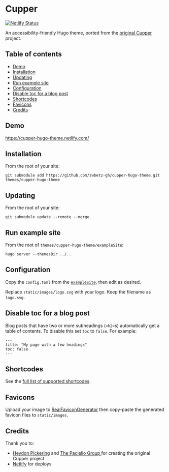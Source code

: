 # Cupper

[![Netlify Status](https://api.netlify.com/api/v1/badges/bc8c4e51-37ee-419d-ad4f-b378010ee546/deploy-status)](https://app.netlify.com/sites/cupper-hugo-theme/deploys)

An accessibility-friendly Hugo theme, ported from the [original Cupper](https://github.com/ThePacielloGroup/cupper) project.

## Table of contents

- [Demo](#demo)
- [Installation](#installation)
- [Updating](#updating)
- [Run example site](#run-example-site)
- [Configuration](#configuration)
- [Disable toc for a blog post](#disable-toc-for-a-blog-post)
- [Shortcodes](#shortcodes)
- [Favicons](#favicons)
- [Credits](#credits)

## Demo

https://cupper-hugo-theme.netlify.com/

## Installation

From the root of your site:

```
git submodule add https://github.com/zwbetz-gh/cupper-hugo-theme.git themes/cupper-hugo-theme
```

## Updating

From the root of your site:

```
git submodule update --remote --merge
```

## Run example site

From the root of `themes/cupper-hugo-theme/exampleSite`:

```
hugo server --themesDir ../..
```

## Configuration

Copy the `config.toml` from the [`exampleSite`](https://github.com/zwbetz-gh/cupper-hugo-theme/tree/master/exampleSite), then edit as desired. 

Replace `static/images/logo.svg` with your logo. Keep the filename as `logo.svg`. 

## Disable toc for a blog post

Blog posts that have two or more subheadings (`<h2>`s) automatically get a table of contents. To disable this set `toc` to `false`. For example:

```
---
title: "My page with a few headings"
toc: false
---
```

## Shortcodes

See the [full list of supported shortcodes](https://cupper-hugo-theme.netlify.com/cupper-shortcodes/).

## Favicons

Upload your image to [RealFaviconGenerator](https://realfavicongenerator.net/) then copy-paste the generated favicon files to `static/images`. 

## Credits

Thank you to:

- [Heydon Pickering](http://www.heydonworks.com) and [The Paciello Group
](https://www.paciellogroup.com/) for creating the original Cupper project
- [Netlify](https://www.netlify.com/) for deploys
